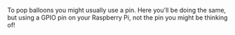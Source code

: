 To pop balloons you might usually use a pin. Here you'll be doing the same, but using a GPIO pin on your Raspberry Pi, not the pin you might be thinking of!
